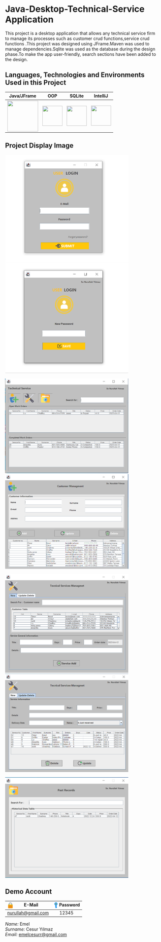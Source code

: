 # Java-Desktop-Technical-Service Application

This project is a desktop application that allows any technical service firm to manage its processes such as customer crud functions,service crud functions .This project was designed using JFrame.Maven was used to manage dependencies.Sqlite was used as the database during the design phase.To make the app user-friendly, search sections have been added to the design.

## Languages, Technologies and Environments Used in this Project


| Java/JFrame  | OOP | SQLite | IntelliJ  |
| :------------: | :------------: | :------------: | :------------: |
|  <img src ="https://cdn.iconscout.com/icon/free/png-256/java-60-1174953.png" width ="100px" height = "100px" style="float:left" > | <img src ="https://encrypted-tbn0.gstatic.com/images?q=tbn:ANd9GcRQie1pvA8p-kyK_bGjsjPJWv8x4NF9ahNvFA&usqp=CAU" width ="65px" height = "65px" style="float:left " >  |  <img src ="https://upload.wikimedia.org/wikipedia/commons/thumb/9/97/Sqlite-square-icon.svg/1200px-Sqlite-square-icon.svg.png" width ="65px" height = "65px" style="float:left " > | <img src ="https://upload.wikimedia.org/wikipedia/commons/thumb/9/9c/IntelliJ_IDEA_Icon.svg/70px-IntelliJ_IDEA_Icon.svg.png" width ="65px" height = "65px" >  |

## Project Display Image
<p>
<a href="https://github.com/emelyilmaz/java-desktop-technical-service/blob/main/images/1.PNG" target="_blank">
<img src="https://github.com/emelyilmaz/java-desktop-technical-service/blob/main/images/1.PNG" width="400" style="max-width:100%;"></a>
 
<a href="https://github.com/emelyilmaz/java-desktop-technical-service/blob/main/images/1.2.PNG" target="_blank">
<img src="https://github.com/emelyilmaz/java-desktop-technical-service/blob/main/images/1.2.PNG" width="400" style="max-width:100%;"></a>
</p>
 
 <p> 
<a href="https://github.com/emelyilmaz/java-desktop-technical-service/blob/main/images/2.PNG" target="_blank">
<img src="https://github.com/emelyilmaz/java-desktop-technical-service/blob/main/images/2.PNG" width="400" style="max-width:100%;"></a>  
  
  
 <a href="https://github.com/emelyilmaz/java-desktop-technical-service/blob/main/images/3.PNG" target="_blank">
<img src="https://github.com/emelyilmaz/java-desktop-technical-service/blob/main/images/3.PNG" width="400" style="max-width:100%;"></a> 
 <p/> 
  <p> 
<a href="https://github.com/emelyilmaz/java-desktop-technical-service/blob/main/images/4.PNG" target="_blank">
<img src="https://github.com/emelyilmaz/java-desktop-technical-service/blob/main/images/4.PNG" width="400" style="max-width:100%;"></a> 
  
  
<a href="https://github.com/emelyilmaz/java-desktop-technical-service/blob/main/images/5.PNG" target="_blank">
<img src="https://github.com/emelyilmaz/java-desktop-technical-service/blob/main/images/5.PNG" width="400" style="max-width:100%;"></a> 
  
  </p> 
  <p> 
<a href="https://github.com/emelyilmaz/java-desktop-technical-service/blob/main/images/6.PNG" target="_blank">
<img src="https://github.com/emelyilmaz/java-desktop-technical-service/blob/main/images/6.PNG" width="400" style="max-width:100%;"></a> 
 <p/> 
 

## Demo Account
| <img src ="https://github.com/nazligencel/java-desktop-technical-service/blob/main/images/mail.png" width ="20px" height = "20px" style="float:left" > E-Mail | <img src ="https://github.com/nazligencel/java-desktop-technical-service/blob/main/images/password.png" width ="20px" height = "20px" style="float:left" > Password | 
| :------------: | :------------: | 
|nurullah@gmail.com| 12345 |

*Name:* Emel  <br>
*Surname:* Cesur Yılmaz <br>
*Email:* emelcesurr@gmail.com
 
